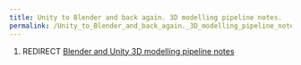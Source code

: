 ```yaml
---
title: Unity to Blender and back again. 3D modelling pipeline notes.
permalink: /Unity_to_Blender_and_back_again._3D_modelling_pipeline_notes./
---
```


1.  REDIRECT [Blender and Unity 3D modelling pipeline
    notes](/Blender_and_Unity_3D_modelling_pipeline_notes "wikilink")
